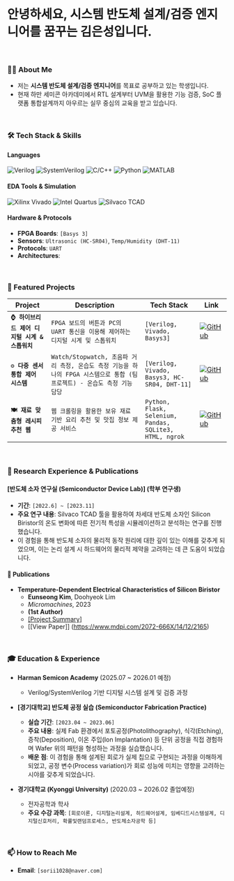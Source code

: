 # 안녕하세요, 시스템 반도체 설계/검증 엔지니어를 꿈꾸는 김은성입니다.

<br>

### 👨‍💻 About Me
- 저는 **시스템 반도체 설계/검증 엔지니어**를 목표로 공부하고 있는 학생입니다.
- 현재 하만 세미콘 아카데미에서 RTL 설계부터 UVM을 활용한 기능 검증, SoC 플랫폼 통합설계까지 아우르는 실무 중심의 교육을 받고 있습니다.

<br>

### 🛠️ Tech Stack & Skills
#### Languages
![Verilog](https://img.shields.io/badge/Verilog-1E90FF?style=for-the-badge&logo=verilog&logoColor=white)
![SystemVerilog](https://img.shields.io/badge/SystemVerilog-8A2BE2?style=for-the-badge)
![C/C++](https://img.shields.io/badge/C++-00599C?style=for-the-badge&logo=cplusplus&logoColor=white)
![Python](https://img.shields.io/badge/Python-3776AB?style=for-the-badge&logo=python&logoColor=white)
![MATLAB](https://img.shields.io/badge/MATLAB_(Basic)-0076A8?style=for-the-badge&logo=mathworks&logoColor=white)

#### EDA Tools & Simulation
![Xilinx Vivado](https://img.shields.io/badge/Vivado-D95319?style=for-the-badge&logo=xilinx&logoColor=white)
![Intel Quartus](https://img.shields.io/badge/Quartus-0071C5?style=for-the-badge&logo=intel&logoColor=white)
![Silvaco TCAD](https://img.shields.io/badge/Silvaco%20TCAD-D42E16?style=for-the-badge)


#### Hardware & Protocols
- **FPGA Boards**: `[Basys 3]`
- **Sensors**: `Ultrasonic (HC-SR04)`, `Temp/Humidity (DHT-11)`
- **Protocols**: `UART`
- **Architectures**: 
<br>

### 🚀 Featured Projects
| Project | Description | Tech Stack | Link |
|---|---|---|---|
| **`⌚ 하이브리드 제어 디지털 시계 & 스톱워치`** | `FPGA 보드의 버튼과 PC의 UART 통신을 이용해 제어하는 디지털 시계 및 스톱워치` | `[Verilog, Vivado, Basys3]` | [![GitHub](https://img.shields.io/badge/GitHub-181717?style=for-the-badge&logo=github&logoColor=white)](https://github.com/eunseong-kim-01/UART_Watch-Stopwatch) |
| **`⚙️ 다중 센서 통합 제어 시스템`** | `Watch/Stopwatch, 초음파 거리 측정, 온습도 측정 기능을 하나의 FPGA 시스템으로 통합 (팀 프로젝트) - 온습도 측정 기능 담당` | `[Verilog, Vivado, Basys3, HC-SR04, DHT-11]` | [![GitHub](https://img.shields.io/badge/GitHub-181717?style=for-the-badge&logo=github&logoColor=white)](https://github.com/eunseong-kim-01/UART_WatchStopwatch_HC-SR04_DHT-11) |
| **`🍽️ 재료 맞춤형 레시피 추천 웹`** | `웹 크롤링을 활용한 보유 재료 기반 요리 추천 및 맛집 정보 제공 서비스` | `Python, Flask, Selenium, Pandas, SQLite3, HTML, ngrok` | [![GitHub](https://img.shields.io/badge/GitHub-181717?style=for-the-badge&logo=github&logoColor=white)](https://github.com/eunseong-kim-01/Ingredient-Recipe-Finder) |

<br>

### 🔬 Research Experience & Publications
#### [반도체 소자 연구실 (Semiconductor Device Lab)] (학부 연구생)
- **기간**: `[2022.6] ~ [2023.11]`
- **주요 연구 내용**: Silvaco TCAD 툴을 활용하여 차세대 반도체 소자인 Silicon Biristor의 온도 변화에 따른 전기적 특성을 시뮬레이션하고 분석하는 연구를 진행했습니다.
- 이 경험을 통해 반도체 소자의 물리적 동작 원리에 대한 깊이 있는 이해를 갖추게 되었으며, 이는 논리 설계 시 하드웨어의 물리적 제약을 고려하는 데 큰 도움이 되었습니다.



#### 📝 Publications
- **Temperature-Dependent Electrical Characteristics of Silicon Biristor**
  - **Eunseong Kim**, Doohyeok Lim
  - *Micromachines*, 2023
  - **(1st Author)**
  - [[Project Summary]]()
  - [[View Paper]] (https://www.mdpi.com/2072-666X/14/12/2165)

<br>

### 🎓 Education & Experience
- **Harman Semicon Academy** (2025.07 ~ 2026.01 예정)
  - Verilog/SystemVerilog 기반 디지털 시스템 설계 및 검증 과정
- **[경기대학교] 반도체 공정 실습 (Semiconductor Fabrication Practice)**
  - **실습 기간**: `[2023.04 ~ 2023.06]`
  - **주요 내용**: 실제 Fab 환경에서 포토공정(Photolithography), 식각(Etching), 증착(Deposition), 이온 주입(Ion Implantation) 등 단위 공정을 직접 경험하며 Wafer 위의 패턴을 형성하는 과정을 실습했습니다.
  - **배운 점**: 이 경험을 통해 설계된 회로가 실제 칩으로 구현되는 과정을 이해하게 되었고, 공정 변수(Process variation)가 회로 성능에 미치는 영향을 고려하는 시야를 갖추게 되었습니다.

- **경기대학교 (Kyonggi University)** (2020.03 ~ 2026.02 졸업예정)
  - 전자공학과 학사
  - **주요 수강 과목**: `[회로이론, 디지털논리설계, 하드웨어설계, 임베디드시스템설계,
                          디지털신호처리, 확률및랜덤프로세스, 반도체소자공학 등]`
<br>

### 📫 How to Reach Me
- **Email**: `[sorii1028@naver.com]`
